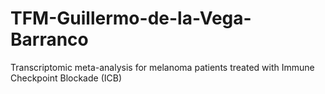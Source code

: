 # TFM-Guillermo-de-la-Vega-Barranco
 Transcriptomic meta-analysis for melanoma patients treated with Immune Checkpoint Blockade (ICB)
